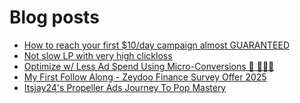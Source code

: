 # Blog posts
<!-- BLOG-POST-LIST:START -->
- [How to reach your first $10/day campaign almost GUARANTEED](https://afflift.com/f/threads/how-to-reach-your-first-10-day-campaign-almost-guaranteed.7430/)
- [Not slow LP with very high clickloss](https://afflift.com/f/threads/not-slow-lp-with-very-high-clickloss.10570/)
- [Optimize w/ Less Ad Spend Using Micro-Conversions 🦄 🧙🏻‍♂️](https://afflift.com/f/threads/optimize-w-less-ad-spend-using-micro-conversions-%F0%9F%A6%84-%F0%9F%A7%99%F0%9F%8F%BB%E2%80%8D%E2%99%82%EF%B8%8F.6404/)
- [My First Follow Along - Zeydoo Finance Survey Offer 2025](https://afflift.com/f/threads/my-first-follow-along-zeydoo-finance-survey-offer-2025.10559/)
- [Itsjay24&#39;s Propeller Ads Journey To Pop Mastery](https://afflift.com/f/threads/itsjay24s-propeller-ads-journey-to-pop-mastery.10146/)
<!-- BLOG-POST-LIST:END -->
